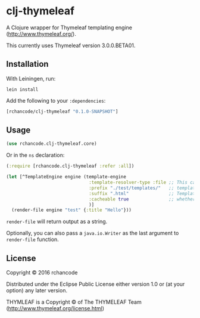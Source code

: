 # clj-thymeleaf

A Clojure wrapper for Thymeleaf templating engine (http://www.thymeleaf.org/). 

This currently uses Thymeleaf version 3.0.0.BETA01.

## Installation

With Leiningen, run:

```
lein install
```

Add the following to your `:dependencies`:

```clojure
[rchancode/clj-thymeleaf "0.1.0-SNAPSHOT"]
```

## Usage

```clojure
(use rchancode.clj-thymeleaf.core)
```

Or in the `ns` declaration:

```clojure
(:require [rchancode.clj-thymeleaf :refer :all])
```


```Clojure
(let [^TemplateEngine engine (template-engine
                               :template-resolver-type :file ;; This can be either :file, :url or :classpath, defaults to :classpath.
                               :prefix "./test/templates/"   ;; template file name prefix
                               :suffix ".html"               ;; Template file name suffix
                               :cacheable true               ;; whether to cache templates.
                               )]
  (render-file engine "test" {:title "Hello"}))
```

`render-file` will return output as a string.

Optionally, you can also pass a `java.io.Writer` as the last argument to `render-file` function.

## License

Copyright © 2016 rchancode

Distributed under the Eclipse Public License either version 1.0 or (at
your option) any later version.

THYMLEAF is a Copyright © of The THYMELEAF Team (http://www.thymeleaf.org/license.html)
